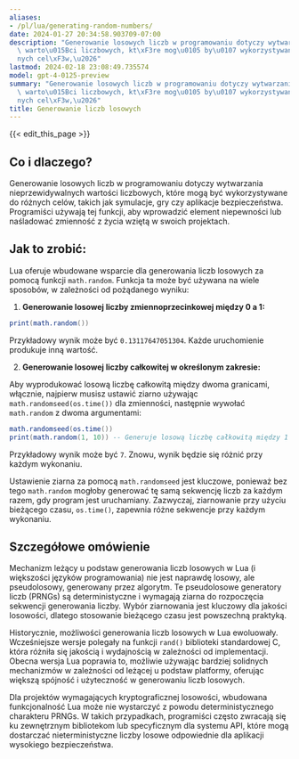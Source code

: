 ```yaml
---
aliases:
- /pl/lua/generating-random-numbers/
date: 2024-01-27 20:34:58.903709-07:00
description: "Generowanie losowych liczb w programowaniu dotyczy wytwarzania nieprzewidywalnych\
  \ warto\u015Bci liczbowych, kt\xF3re mog\u0105 by\u0107 wykorzystywane do r\xF3\u017C\
  nych cel\xF3w,\u2026"
lastmod: 2024-02-18 23:08:49.735574
model: gpt-4-0125-preview
summary: "Generowanie losowych liczb w programowaniu dotyczy wytwarzania nieprzewidywalnych\
  \ warto\u015Bci liczbowych, kt\xF3re mog\u0105 by\u0107 wykorzystywane do r\xF3\u017C\
  nych cel\xF3w,\u2026"
title: Generowanie liczb losowych
---
```


{{< edit_this_page >}}

## Co i dlaczego?

Generowanie losowych liczb w programowaniu dotyczy wytwarzania nieprzewidywalnych wartości liczbowych, które mogą być wykorzystywane do różnych celów, takich jak symulacje, gry czy aplikacje bezpieczeństwa. Programiści używają tej funkcji, aby wprowadzić element niepewności lub naśladować zmienność z życia wziętą w swoich projektach.

## Jak to zrobić:

Lua oferuje wbudowane wsparcie dla generowania liczb losowych za pomocą funkcji `math.random`. Funkcja ta może być używana na wiele sposobów, w zależności od pożądanego wyniku:

1. **Generowanie losowej liczby zmiennoprzecinkowej między 0 a 1:**

```Lua
print(math.random())
```

Przykładowy wynik może być `0.13117647051304`. Każde uruchomienie produkuje inną wartość.

2. **Generowanie losowej liczby całkowitej w określonym zakresie:**

Aby wyprodukować losową liczbę całkowitą między dwoma granicami, włącznie, najpierw musisz ustawić ziarno używając `math.randomseed(os.time())` dla zmienności, następnie wywołać `math.random` z dwoma argumentami:

```Lua
math.randomseed(os.time())
print(math.random(1, 10)) -- Generuje losową liczbę całkowitą między 1 a 10
```

Przykładowy wynik może być `7`. Znowu, wynik będzie się różnić przy każdym wykonaniu.

Ustawienie ziarna za pomocą `math.randomseed` jest kluczowe, ponieważ bez tego `math.random` mogłoby generować tę samą sekwencję liczb za każdym razem, gdy program jest uruchamiany. Zazwyczaj, ziarnowanie przy użyciu bieżącego czasu, `os.time()`, zapewnia różne sekwencje przy każdym wykonaniu.

## Szczegółowe omówienie

Mechanizm leżący u podstaw generowania liczb losowych w Lua (i większości języków programowania) nie jest naprawdę losowy, ale pseudolosowy, generowany przez algorytm. Te pseudolosowe generatory liczb (PRNGs) są deterministyczne i wymagają ziarna do rozpoczęcia sekwencji generowania liczby. Wybór ziarnowania jest kluczowy dla jakości losowości, dlatego stosowanie bieżącego czasu jest powszechną praktyką.

Historycznie, możliwości generowania liczb losowych w Lua ewoluowały. Wcześniejsze wersje polegały na funkcji `rand()` biblioteki standardowej C, która różniła się jakością i wydajnością w zależności od implementacji. Obecna wersja Lua poprawia to, możliwie używając bardziej solidnych mechanizmów w zależności od leżącej u podstaw platformy, oferując większą spójność i użyteczność w generowaniu liczb losowych.

Dla projektów wymagających kryptograficznej losowości, wbudowana funkcjonalność Lua może nie wystarczyć z powodu deterministycznego charakteru PRNGs. W takich przypadkach, programiści często zwracają się ku zewnętrznym bibliotekom lub specyficznym dla systemu API, które mogą dostarczać nieterministyczne liczby losowe odpowiednie dla aplikacji wysokiego bezpieczeństwa.
